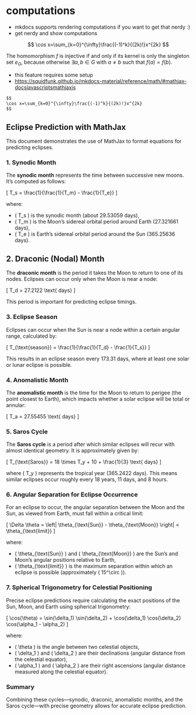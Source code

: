 # computations

- mkdocs supports rendering computations if you want to get that nerdy :)
- get nerdy and show computations

$$
\cos x=\sum_{k=0}^{\infty}\frac{(-1)^k}{(2k)!}x^{2k}
$$

The homomorphism $f$ is injective if and only if its kernel is only the
singleton set $e_G$, because otherwise $\exists a,b\in G$ with $a\neq b$ such
that $f(a)=f(b)$.

- this feature requires some setup
- <https://squidfunk.github.io/mkdocs-material/reference/math/#mathjax-docsjavascriptsmathjaxjs>

```lex
$$
\cos x=\sum_{k=0}^{\infty}\frac{(-1)^k}{(2k)!}x^{2k}
$$
```

## Eclipse Prediction with MathJax

This document demonstrates the use of MathJax to format equations for predicting eclipses.

### 1. Synodic Month

The **synodic month** represents the time between successive new moons. It’s computed as follows:

\[
T_s = \frac{1}{\frac{1}{T_m} - \frac{1}{T_e}}
\]

where:

- \( T_s \) is the synodic month (about 29.53059 days),
- \( T_m \) is the Moon’s sidereal orbital period around Earth (27.321661 days),
- \( T_e \) is Earth’s sidereal orbital period around the Sun (365.25636 days).

## 2. Draconic (Nodal) Month

The **draconic month** is the period it takes the Moon to return to one of its nodes. Eclipses can occur only when the Moon is near a node:

\[
T_d = 27.2122 \text{ days}
\]

This period is important for predicting eclipse timings.

### 3. Eclipse Season

Eclipses can occur when the Sun is near a node within a certain angular range, calculated by:

\[
T_{\text{season}} = \frac{1}{\frac{1}{T_d} - \frac{1}{T_s}}
\]

This results in an eclipse season every 173.31 days, where at least one solar or lunar eclipse is possible.

### 4. Anomalistic Month

The **anomalistic month** is the time for the Moon to return to perigee (the point closest to Earth), which impacts whether a solar eclipse will be total or annular:

\[
T_a = 27.55455 \text{ days}
\]

### 5. Saros Cycle

The **Saros cycle** is a period after which similar eclipses will recur with almost identical geometry. It is approximately given by:

\[
T_{\text{Saros}} = 18 \times T_y + 10 + \frac{1}{3} \text{ days}
\]

where \( T_y \) represents the tropical year (365.2422 days). This means similar eclipses occur roughly every 18 years, 11 days, and 8 hours.

### 6. Angular Separation for Eclipse Occurrence

For an eclipse to occur, the angular separation between the Moon and the Sun, as viewed from Earth, must fall within a critical limit:

\[
\Delta \theta = \left| \theta_{\text{Sun}} - \theta_{\text{Moon}} \right| < \theta_{\text{limit}}
\]

where:

- \( \theta_{\text{Sun}} \) and \( \theta_{\text{Moon}} \) are the Sun’s and Moon’s angular positions relative to Earth,
- \( \theta_{\text{limit}} \) is the maximum separation within which an eclipse is possible (approximately \( 15^\circ \)).

### 7. Spherical Trigonometry for Celestial Positioning

Precise eclipse predictions require calculating the exact positions of the Sun, Moon, and Earth using spherical trigonometry:

\[
\cos(\theta) = \sin(\delta_1) \sin(\delta_2) + \cos(\delta_1) \cos(\delta_2) \cos(\alpha_1 - \alpha_2)
\]

where:

- \( \theta \) is the angle between two celestial objects,
- \( \delta_1 \) and \( \delta_2 \) are their declinations (angular distance from the celestial equator),
- \( \alpha_1 \) and \( \alpha_2 \) are their right ascensions (angular distance measured along the celestial equator).

### Summary

Combining these cycles—synodic, draconic, anomalistic months, and the Saros cycle—with precise geometry allows for accurate eclipse prediction.
